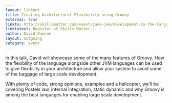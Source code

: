 ```yaml
---
layout: linkout
title: Creating Architectural Flexibility using Groovy
external: true
linkto: http://skillsmatter.com/event/java-jee/development-in-the-large-musings-on-maintaining-a-healthy-codebase-over-the-years
linktotext: Register at Skills Matter...
author: David Dawson
layout: outgoing
category: event
---
```

In this talk, David will showcase some of the many features of Groovy. How the flexibility of the language alongside other JVM languages can be used to give flexibility in your architecture and allow your system to avoid some of the baggage of large scale development.

With plenty of code, strong opinions, examples and a helicopter, we'll be covering Postels law, internal integration, static dynamic and why Groovy is among the best languages for enabling large scale development.
